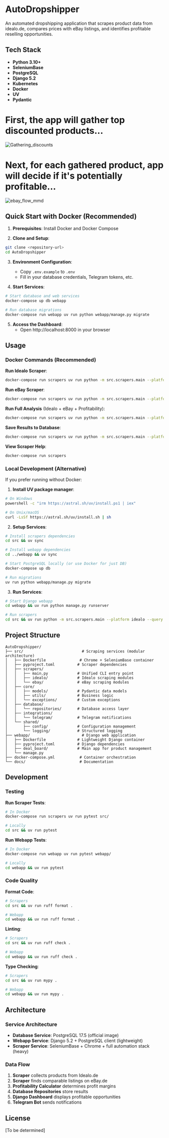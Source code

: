 # AutoDropshipper

An automated dropshipping application that scrapes product data from idealo.de, compares prices with eBay listings, and identifies profitable reselling opportunities.

## Tech Stack

- **Python 3.10+**
- **SeleniumBase** 
- **PostgreSQL**
- **Django 5.2**
- **Kubernetes**
- **Docker**
- **UV**
- **Pydantic**

# First, the app will gather top discounted products...

![Gathering_discounts](docs/assets/idealo_flow.gif)

# Next, for each gathered product, app will decide if it's potentially profitable...

![ebay_flow_mmd](docs/assets/ebay_flow_mmd.png)

## Quick Start with Docker (Recommended)

1. **Prerequisites**: Install Docker and Docker Compose

2. **Clone and Setup**:
```bash
git clone <repository-url>
cd AutoDropshipper
```

3. **Environment Configuration**:
   - Copy `.env.example` to `.env`
   - Fill in your database credentials, Telegram tokens, etc.

4. **Start Services**:
```bash
# Start database and web services
docker-compose up db webapp

# Run database migrations
docker-compose run webapp uv run python webapp/manage.py migrate
```

5. **Access the Dashboard**: 
   - Open http://localhost:8000 in your browser

## Usage

### Docker Commands (Recommended)

**Run Idealo Scraper**:
```bash
docker-compose run scrapers uv run python -m src.scrapers.main --platform idealo --query "gaming laptop"
```

**Run eBay Scraper**:
```bash  
docker-compose run scrapers uv run python -m src.scrapers.main --platform ebay --query "gaming laptop"
```

**Run Full Analysis** (Idealo + eBay + Profitability):
```bash
docker-compose run scrapers uv run python -m src.scrapers.main --platform both --query "gaming laptop" --min-profit 25
```

**Save Results to Database**:
```bash
docker-compose run scrapers uv run python -m src.scrapers.main --platform idealo --query "laptop" --save
```

**View Scraper Help**:
```bash
docker-compose run scrapers
```

### Local Development (Alternative)

If you prefer running without Docker:

1. **Install UV package manager**:
```bash
# On Windows
powershell -c "irm https://astral.sh/uv/install.ps1 | iex"

# On Unix/macOS
curl -LsSf https://astral.sh/uv/install.sh | sh
```

2. **Setup Services**:
```bash
# Install scrapers dependencies
cd src && uv sync

# Install webapp dependencies  
cd ../webapp && uv sync

# Start PostgreSQL locally (or use Docker for just DB)
docker-compose up db

# Run migrations
uv run python webapp/manage.py migrate
```

3. **Run Services**:
```bash
# Start Django webapp
cd webapp && uv run python manage.py runserver

# Run scrapers
cd src && uv run python -m src.scrapers.main --platform idealo --query "laptop"
```

## Project Structure

```
AutoDropshipper/
├── src/                          # Scraping services (modular architecture)
│   ├── Dockerfile               # Chrome + SeleniumBase container
│   ├── pyproject.toml          # Scraper dependencies
│   ├── scrapers/
│   │   ├── main.py             # Unified CLI entry point
│   │   ├── idealo/             # Idealo scraping modules
│   │   └── ebay/               # eBay scraping modules
│   ├── core/
│   │   ├── models/             # Pydantic data models
│   │   ├── utils/              # Business logic
│   │   └── exceptions/         # Custom exceptions
│   ├── database/
│   │   └── repositories/       # Database access layer
│   ├── integrations/
│   │   └── telegram/           # Telegram notifications
│   └── shared/
│       ├── config/             # Configuration management
│       └── logging/            # Structured logging
├── webapp/                       # Django web application
│   ├── Dockerfile              # Lightweight Django container
│   ├── pyproject.toml          # Django dependencies
│   ├── deal_board/             # Main app for product management
│   └── manage.py
├── docker-compose.yml           # Container orchestration
└── docs/                        # Documentation
```

## Development

### Testing

**Run Scraper Tests**:
```bash
# In Docker
docker-compose run scrapers uv run pytest src/

# Locally
cd src && uv run pytest
```

**Run Webapp Tests**:
```bash
# In Docker  
docker-compose run webapp uv run pytest webapp/

# Locally
cd webapp && uv run pytest
```

### Code Quality

**Format Code**:
```bash
# Scrapers
cd src && uv run ruff format .

# Webapp
cd webapp && uv run ruff format .
```

**Linting**:
```bash
# Scrapers
cd src && uv run ruff check .

# Webapp  
cd webapp && uv run ruff check .
```

**Type Checking**:
```bash
# Scrapers
cd src && uv run mypy .

# Webapp
cd webapp && uv run mypy .
```

## Architecture

### Service Architecture

- **Database Service**: PostgreSQL 17.5 (official image)
- **Webapp Service**: Django 5.2 + PostgreSQL client (lightweight)  
- **Scraper Service**: SeleniumBase + Chrome + full automation stack (heavy)

### Data Flow

1. **Scraper** collects products from Idealo.de
2. **Scraper** finds comparable listings on eBay.de  
3. **Profitability Calculator** determines profit margins
4. **Database Repositories** store results
5. **Django Dashboard** displays profitable opportunities
6. **Telegram Bot** sends notifications

## License

[To be determined]